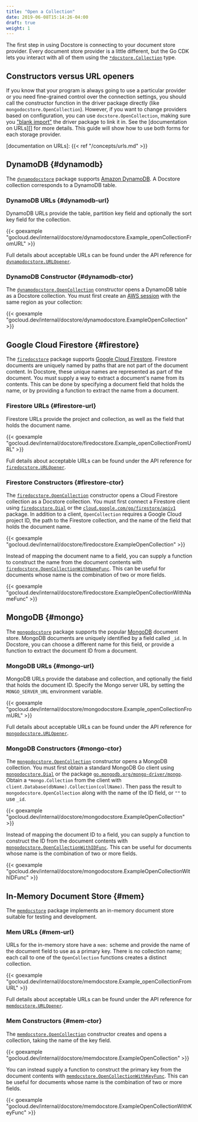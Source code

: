 ```yaml
---
title: "Open a Collection"
date: 2019-06-08T15:14:26-04:00
draft: true
weight: 1
---
```


The first step in using Docstore is connecting to your
document store provider. Every document store provider is a little different, but the Go CDK
lets you interact with all of them using the [`*docstore.Collection`][] type. 

[`*docstore.Collection`]: https://godoc.org/gocloud.dev/internal/docstore#Collection

<!--more-->

## Constructors versus URL openers

If you know that your program is always going to use a particular 
provider or you need fine-grained control over the connection settings, you
should call the constructor function in the driver package directly (like
`mongodocstore.OpenCollection`). However, if you want to change providers based on
configuration, you can use `docstore.OpenCollection`, making sure you ["blank
import"][] the driver package to link it in. See the
[documentation on URLs][] for more details. This guide will show how to use
both forms for each storage provider.

["blank import"]: https://golang.org/doc/effective_go.html#blank_import
[documentation on URLs]: {{< ref "/concepts/urls.md" >}}

## DynamoDB {#dynamodb}

The
[`dynamodocstore`](https://godoc.org/gocloud.dev/internal/docstore/dynamodocstore) 
package supports [Amazon DynamoDB](https://aws.amazon.com/dynamodb).
A Docstore collection corresponds to a DynamoDB table.

### DynamoDB URLs {#dynamodb-url}

DynamoDB URLs provide the table, partition key field and optionally the sort key
field for the collection.

{{< goexample
"gocloud.dev/internal/docstore/dynamodocstore.Example_openCollectionFromURL" >}}

Full details about acceptable URLs can be found under the API reference for
[`dynamodocstore.URLOpener`][].

### DynamoDB Constructor {#dynamodb-ctor}

The
[`dynamodocstore.OpenCollection`][] constructor opens a DynamoDB table as a Docstore collection. You must first
create an [AWS session][] with the same region as your collection:

{{< goexample "gocloud.dev/internal/docstore/dynamodocstore.ExampleOpenCollection" >}}

[AWS session]: https://docs.aws.amazon.com/sdk-for-go/api/aws/session/
[`dynamodocstore.OpenCollection`]: https://godoc.org/gocloud.dev/internal/docstore/dynamodocstore#OpenCollection
[`dynamodocstore.URLOpener`]: https://godoc.org/gocloud.dev/internal/docstore/dynamodocstore#URLOpener

## Google Cloud Firestore {#firestore}

The [`firedocstore`](https://godoc.org/gocloud.dev/internal/docstore/firedocstore)
package supports [Google Cloud
Firestore](https://https://cloud.google.com/firestore). Firestore documents
are uniquely named by paths that are not part of the document content. In
Docstore, these unique names are represented as part of the document. You must
supply a way to extract a document's name from its contents. This can be done by
specifying a document field that holds the name, or by providing a function to
extract the name from a document.

### Firestore URLs {#firestore-url}

Firestore URLs provide the project and collection, as well as the field
that holds the document name. 

{{< goexample "gocloud.dev/internal/docstore/firedocstore.Example_openCollectionFromURL" >}}

Full details about acceptable URLs can be found under the API reference for
[`firedocstore.URLOpener`][].

[`firedocstore.URLOpener`]:  https://godoc.org/gocloud.dev/internal/docstore/firedocstore#URLOpener

### Firestore Constructors {#firestore-ctor}

The [`firedocstore.OpenCollection`][] constructor opens a Cloud Firestore collection
as a Docstore collection. You must first connect a Firestore client using
[`firedocstore.Dial`][] or the
[`cloud.google.com/go/firestore/apiv1`](https://godoc.org/cloud.google.com/go/firestore/apiv1)
package. In addition to a client, `OpenCollection` requires a Google Cloud project ID, the
path to the Firestore collection, and the name of the field that holds
the document name.

{{< goexample "gocloud.dev/internal/docstore/firedocstore.ExampleOpenCollection" >}}

Instead of mapping the document name to a field, you can supply a function to construct the name
from the document contents with [`firedocstore.OpenCollectionWithNameFunc`][]. 
This can be useful for documents whose name is the combination of two or more fields. 

{{< goexample "gocloud.dev/internal/docstore/firedocstore.ExampleOpenCollectionWithNameFunc" >}}


[`firedocstore.Dial`]: https://godoc.org/gocloud.dev/internal/docstore/firedocstore#Dial
[`firedocstore.OpenCollection`]: https://godoc.org/gocloud.dev/internal/docstore/firedocstore#OpenCollection
[`firedocstore.OpenCollectionWithNameFunc`]: https://godoc.org/gocloud.dev/internal/docstore/firedocstore#OpenCollectionWithNameFunc

## MongoDB {#mongo}

The [`mongodocstore`](https://godoc.org/gocloud.dev/internal/docstore/mongodocstore)
package supports the popular
[MongoDB](https://mongodb.org) document store. MongoDB documents
are uniquely identified by a field called `_id`. In
Docstore, you can choose a different name for this field, or provide a function to
extract the document ID from a document.

### MongoDB URLs {#mongo-url}

MongoDB URLs provide the database and collection, and optionally the field
that holds the document ID. Specify the Mongo server URL by setting the
`MONGO_SERVER_URL` environment variable.

{{< goexample "gocloud.dev/internal/docstore/mongodocstore.Example_openCollectionFromURL" >}}

Full details about acceptable URLs can be found under the API reference for
[`mongodocstore.URLOpener`][].

[`mongodocstore.URLOpener`]:  https://godoc.org/gocloud.dev/internal/docstore/mongodocstore#URLOpener


### MongoDB Constructors {#mongo-ctor}

The [`mongodocstore.OpenCollection`][] constructor opens a MongoDB collection.
You must first obtain a standard MongoDB Go client using
[`mongodocstore.Dial`][] or the package
[`go.mongodb.org/mongo-driver/mongo`](https://godoc.org/go.mongodb.org/mongo-driver/mongo).
Obtain a `*mongo.Collection` from the client with
`client.Database(dbName).Collection(collName)`. Then pass the result to
`mongodocstore.OpenCollection` along with the name of the ID field, or `""` to use `_id`.

{{< goexample "gocloud.dev/internal/docstore/mongodocstore.ExampleOpenCollection" >}}

Instead of mapping the document ID to a field, you can supply a function to construct the ID
from the document contents with [`mongodocstore.OpenCollectionWithIDFunc`][]. 
This can be useful for documents whose name is the combination of two or more fields. 

{{< goexample "gocloud.dev/internal/docstore/mongodocstore.ExampleOpenCollectionWithIDFunc" >}}

[`mongodocstore.Dial`]: https://godoc.org/gocloud.dev/internal/docstore/mongodocstore#Dial
[`mongodocstore.OpenCollection`]: https://godoc.org/gocloud.dev/internal/docstore/mongodocstore#OpenCollection
[`mongodocstore.OpenCollectionWithIDFunc`]: https://godoc.org/gocloud.dev/internal/docstore/mongodocstore#OpenCollectionWithIDFunc

## In-Memory Document Store {#mem}

The
[`memdocstore`](https://godoc.org/gocloud.dev/internal/docstore/mongodocstore)
package implements an in-memory document store suitable for testing and
development. 

### Mem URLs {#mem-url}

URLs for the in-memory store have a `mem:` scheme and provide the name of the
document field to use as a primary key. There is no collection name; each call
to one of the `OpenCollection` functions creates a distinct collection.

{{< goexample "gocloud.dev/internal/docstore/memdocstore.Example_openCollectionFromURL" >}}

Full details about acceptable URLs can be found under the API reference for
[`memdocstore.URLOpener`][].

[`memdocstore.URLOpener`]:  https://godoc.org/gocloud.dev/internal/docstore/memdocstore#URLOpener

### Mem Constructors {#mem-ctor}

The [`memdocstore.OpenCollection`][] constructor creates and opens a collection,
taking the name of the key field.

{{< goexample "gocloud.dev/internal/docstore/memdocstore.ExampleOpenCollection" >}}

You can instead supply a function to construct the primary key
from the document contents with [`memdocstore.OpenCollectionWithKeyFunc`][]. 
This can be useful for documents whose name is the combination of two or more fields. 

{{< goexample "gocloud.dev/internal/docstore/memdocstore.ExampleOpenCollectionWithKeyFunc" >}}

[`memdocstore.OpenCollection`]: https://godoc.org/gocloud.dev/internal/docstore/memdocstore#OpenCollection
[`memdocstore.OpenCollectionWithKeyFunc`]: https://godoc.org/gocloud.dev/internal/docstore/memdocstore#OpenCollectionWithKeyFunc


